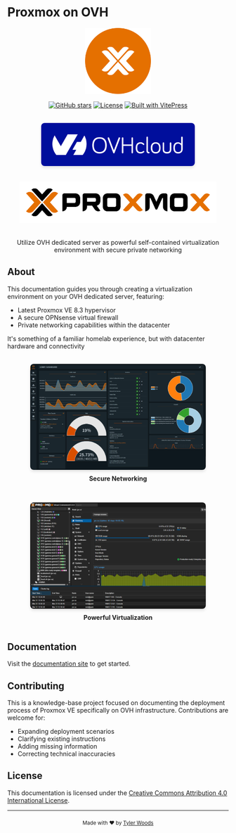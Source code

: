 # Proxmox on OVH

<div align="center">
  <img src="docs/public/images/proxmox.png" alt="Proxmox on OVH Logo" width="150"/>

  [![GitHub stars](https://img.shields.io/github/stars/tnware/proxmox-on-ovh?style=social)](https://github.com/tnware/proxmox-on-ovh/stargazers)
  [![License](https://img.shields.io/badge/License-CC%20BY%204.0-lightgrey.svg)](LICENSE)
  [![Built with VitePress](https://img.shields.io/badge/Built%20with-VitePress-brightgreen.svg)](https://vitepress.dev)

<div align="center" style="margin: 2rem 0;">
  <div style="display: flex; justify-content: center; gap: 2rem; flex-wrap: wrap;">
    <div style="text-align: center;">
      <img src="docs/public/images/ovh.png" alt="OPNsense Firewall Interface" style="max-width: 350px; border-radius: 8px; box-shadow: 0 4px 6px rgba(0,0,0,0.1);"/>
    </div>
    <div style="text-align: center;">
      <img src="docs/public/images/proxmox-logo.png" alt="Proxmox Virtual Environment" style="max-width: 450px;"/>
    </div>
  </div>
</div>

  Utilize OVH dedicated server as powerful self-contained virtualization environment with secure private networking
</div>

## About

This documentation guides you through creating a virtualization environment on your OVH dedicated server, featuring:

- Latest Proxmox VE 8.3 hypervisor
- A secure OPNsense virtual firewall
- Private networking capabilities within the datacenter

It's something of a familiar homelab experience, but with datacenter hardware and connectivity

<div align="center" style="margin: 2rem 0;">
  <div style="display: flex; justify-content: center; gap: 2rem; flex-wrap: wrap;">
    <div style="text-align: center;">
      <a href="docs/public/images/opnsense.png"><img src="docs/public/images/opnsense.png" alt="OPNsense Firewall Interface" style="max-width: 400px; border-radius: 8px; box-shadow: 0 4px 6px rgba(0,0,0,0.1);"/></a>
      <p style="margin-top: 0.5rem;"><strong>Secure Networking</strong></p>
    </div>
    <div style="text-align: center;">
      <a href="docs/public/images/pve.png"><img src="docs/public/images/pve.png" alt="Proxmox Virtual Environment" style="max-width: 400px; border-radius: 8px; box-shadow: 0 4px 6px rgba(0,0,0,0.1);"/></a>
      <p style="margin-top: 0.5rem;"><strong>Powerful Virtualization</strong></p>
    </div>
  </div>
</div>

## Documentation

Visit the [documentation site](https://tnware.github.io/proxmox-on-ovh/) to get started.

## Contributing

This is a knowledge-base project focused on documenting the deployment process of Proxmox VE specifically on OVH infrastructure. Contributions are welcome for:

- Expanding deployment scenarios
- Clarifying existing instructions
- Adding missing information
- Correcting technical inaccuracies

## License

This documentation is licensed under the [Creative Commons Attribution 4.0 International License](LICENSE).

---

<div align="center">
  <sub>Made with ❤️ by <a href="https://tylermade.net">Tyler Woods</a></sub>
</div>